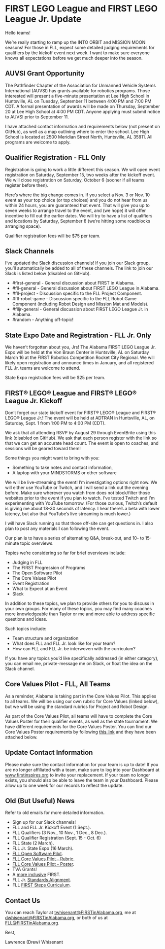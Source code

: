 # FIRST LEGO League and FIRST LEGO League Jr. Update

Hello teams!

We’re really starting to ramp up the INTO ORBIT and MISSION MOON seasons! 
For those in FLL, expect some detailed judging requirements for qualifiers by the kickoff event next week. 
I want to make sure everyone knows all expectations before we get much deeper into the season.

## AUVSI Grant Opportunity
The Pathfinder Chapter of the Association for Unmanned Vehicle	Systems International (AUVSI) has grants available for robotics programs. 
Those interested will present a five-minute presentation at Lee High School in Huntsville, AL on Tuesday, September 11 between 4:00 PM and 7:00 PM CDT. 
A formal presentation of awards will be made on Thursday, September 20 at Lee High School at 4:00 PM CDT. 
Anyone applying must submit notice to AUVSI prior to September 11. 

I have attached contact information and requirements below (not present on GitHub), as well as a map outlining where to enter the school. 
Lee High School is located at 2500 Meridian Street North, Huntsville, AL 35811. 
All programs are welcome to apply.

## Qualifier Registration - FLL Only
Registration is going to work a little different this season. 
We will open event registration on Saturday, September 15, two weeks after the kickoff event. 
We will close registration on Saturday, October 6 (sooner if all teams register before then).

Here’s where the big change comes in. 
If you select a Nov. 3 or Nov. 10 event as your top choice (or top choices) and you do not hear from us within 24 hours, you are guaranteed that event. 
That will give you up to seven weeks to arrange travel to the event, and (we hope) it will offer incentive to fill out the earlier dates. 
We will try to have a list of qualifiers and locations by Saturday, September 8 (we’re hitting some roadblocks arranging space).

Qualifier registration fees will be $75 per team.

## Slack Channels
I’ve updated the Slack discussion channels! If you join our Slack group, you’ll automatically be added to all of these channels. 
The link to join our Slack is listed below (disabled on GitHub).
* #first-general - General discussion about FIRST in Alabama.
* #fll-general - General discussion about FIRST LEGO League in Alabama.
* #fll-project - Discussion specific to the FLL Project Component.
* #fll-robot-game - Discussion specific to the FLL Robot Game Component (including Robot Design and Mission Mat and Models).
* #flljr-general - General discussion about FIRST LEGO League Jr. in Alabama.
* #random - Anything off-topic!

## State Expo Date and Registration - FLL Jr. Only
We haven’t forgotten about you, Jrs! 
The Alabama FIRST LEGO League Jr. Expo will be held at the Von Braun Center in Huntsville, AL on Saturday March 16 at the FIRST Robotics Competition Rocket City Regional. 
We will likely open registration and announce times in January, and all registered FLL Jr. teams are welcome to attend. 

State Expo registration fees will be $25 per team.

## FIRST® LEGO® League and FIRST® LEGO® League Jr. Kickoff
Don’t forget our state kickoff event for FIRST® LEGO® League and FIRST® LEGO® League Jr.! 
The event will be held at ADTRAN in Huntsville, AL, on Saturday, Sept. 1 from 1:00 PM to 4:00 PM (CDT).

We ask that all attending RSVP by August 29 through EventBrite using this link (disabled on GitHub). 
We ask that each person register with the link so that we can get an accurate head count. 
The event is open to coaches, and sessions will be geared toward them!

Some things you might want to bring with you:
* Something to take notes and contact information,
* A laptop with your MINDSTORMS or other software

We will be live-streaming the event! 
I’m investigating options right now. 
We will either use YouTube or Twitch, and I will send a link out the evening before. 
Make sure wherever you watch from does not block/filter those websites prior to the event if you plan to watch. 
I’ve tested Twitch and I’m experimenting with YouTube tomorrow. 
(For those curious, Twitch’s default is giving me about 18-30 seconds of latency. 
I hear there’s a beta with lower latency, but also that YouTube’s live streaming is much lower.)

I will have Slack running so that those off-site can get questions in. 
I also plan to post any materials I can following the event.

Our plan is to have a series of alternating Q&A, break-out, and 10- to 15-minute topic overviews. 

Topics we’re considering so far for brief overviews include:
* Judging in FLL
* The FIRST Progression of Programs
* The Open Software Pilot
* The Core Values Pilot
* Event Registration
* What to Expect at an Event
* Slack

In addition to these topics, we plan to provide others for you to discuss in your own groups. 
For many of these topics, you may find many coaches more knowledgeable than Taylor or me and more able to address specific questions and ideas. 

Such topics include:
* Team structure and organization
* What does FLL and FLL Jr. look like for your team?
* How can FLL and FLL Jr. be interwoven with the curriculum?

If you have any topics you’d like specifically addressed (in either category), you can email me, private-message me on Slack, or float the idea on the Slack channel. 

## Core Values Pilot - FLL, All Teams
As a reminder, Alabama is taking part in the Core Values Pilot. 
This applies to all teams. 
We will be using our own rubric for Core Values (linked below), but we will be using the standard rubrics for Project and Robot Design.

As part of the Core Values Pilot, all teams will have to complete the Core Values Poster for their qualifier events, as well as the state tournament. 
We have different requirements for the Core Values Poster. 
You can find our Core Values Poster requirements by following [this link](https://github.com/drewwhis/alabama-first-lego-league/blob/master/2018_2019/judging/core-values/core-values-poster-2018-pilot.pdf) and they have been attached below.

## Update Contact Information
Please make sure the contact information for your team is up to date! 
If you are no longer affiliated with a team, make sure to log into your Dashboard at www.firstinspires.org to invite your replacement. 
If your team no longer exists, you should also be able to leave the team in your Dashboard. 
Please allow up to one week for our records to reflect the update.

## Old (But Useful) News
Refer to old emails for more detailed information.
* Sign up for our Slack channels!
* FLL and FLL Jr. Kickoff Event (1 Sept.).
* FLL Qualifiers (3 Nov., 10 Nov., 1 Dec., 8 Dec.).
* FLL Qualifier Registration (Sept. 15 - Oct. 6)
* FLL State (2 March).
* FLL Jr. State Expo (16 March).
* [FLL Open Software Pilot](https://github.com/drewwhis/alabama-first-lego-league/blob/master/2018_2019/judging/robot-design/open-software-platform-pilot-robot-game-updates.pdf).
* [FLL Core Values Pilot - Rubric](https://github.com/drewwhis/alabama-first-lego-league/blob/master/2018_2019/judging/core-values/core-values-rubric-2018-pilot.pdf).
* [FLL Core Values Pilot - Poster](https://github.com/drewwhis/alabama-first-lego-league/blob/master/2018_2019/judging/core-values/core-values-poster-2018-pilot.pdf).
* TVA Grants!
* A [more inclusive](https://www.firstinspires.org/about/diversityinclusion?utm_source=partner-blast&utm_medium=flljr&utm_campaign=edi-training-019) FIRST.
* FLL Jr. [Standards Alignment](https://www.firstinspires.org/resource-library/flljr/standard-alignment-map).
* FLL [FIRST Steps Curriculum](http://info.firstinspires.org/fll-first-steps-request).

## Contact Us
You can reach Taylor at twhisenant@FIRSTinAlabama.org, me at dwhisenant@FIRSTinAlabama.org, or both of us at FLL@FIRSTinAlabama.org.

Best,

Lawrence (Drew) Whisenant
